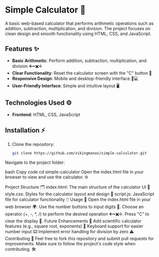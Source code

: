 # Simple Calculator 🧮

A basic web-based calculator that performs arithmetic operations such as addition, subtraction, multiplication, and division. The project focuses on clean design and smooth functionality using HTML, CSS, and JavaScript.

## Features ✨

- **Basic Arithmetic**: Perform addition, subtraction, multiplication, and division ➕➖✖️➗
- **Clear Functionality**: Reset the calculator screen with the "C" button 🔄
- **Responsive Design**: Mobile and desktop-friendly interface 📱💻
- **User-Friendly Interface**: Simple and intuitive layout 🖥️

## Technologies Used ⚙️

- **Frontend**: HTML, CSS, JavaScript

## Installation ⚡

1. Clone the repository:
   ```bash
   git clone https://github.com/vikingmanas/simple-calculator.git
Navigate to the project folder:

bash
Copy code
cd simple-calculator
Open the index.html file in your browser to view and use the calculator. 🌐

Project Structure 🗂️
index.html: The main structure of the calculator UI 📝
style.css: Styles for the calculator layout and design 🎨
script.js: JavaScript file for calculator functionality 🖱️
Usage 🔧
Open the index.html file in your web browser 🌍.
Use the number buttons to input digits 🔢.
Choose an operator (+, -, *, /) to perform the desired operation ➕➖✖️➗.
Press "C" to clear the display 🧹.
Future Enhancements 🚀
Add scientific calculator features (e.g., square root, exponents) 🔬
Keyboard support for easier number input ⌨️
Implement error handling for division by zero ⚠️
Contributing 🤝
Feel free to fork this repository and submit pull requests for improvements. Make sure to follow the project's code style when contributing. 🛠️
